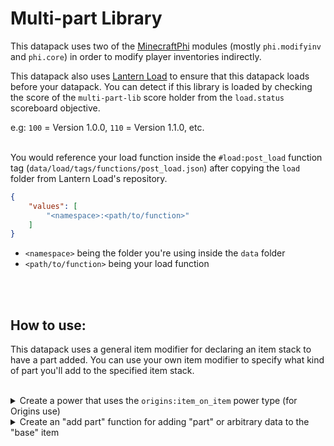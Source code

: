 # Multi-part Library
This datapack uses two of the [MinecraftPhi](https://github.com/MinecraftPhi/MinecraftPhi-modules) modules (mostly `phi.modifyinv` and `phi.core`) in order to modify player inventories indirectly.
<br>

This datapack also uses [Lantern Load](https://github.com/LanternMC/Load) to ensure that this datapack loads before your datapack. You can detect if this library is loaded by checking the score of the `multi-part-lib` score holder from the `load.status` scoreboard objective.
<br>

e.g: `100` = Version 1.0.0, `110` = Version 1.1.0, etc.
<br>
<br>

You would reference your load function inside the `#load:post_load` function tag (`data/load/tags/functions/post_load.json`) after copying the `load` folder from Lantern Load's repository.
```json
{
    "values": [
        "<namespace>:<path/to/function>"
    ]
}
```
* `<namespace>` being the folder you're using inside the `data` folder
* `<path/to/function>` being your load function

<br>
<br>

## How to use:
This datapack uses a general item modifier for declaring an item stack to have a part added. You can use your own item modifier to specify what kind of part you'll add to the specified item stack.

<br>

<details>
<summary>
Create a power that uses the <code>origins:item_on_item</code> power type (for Origins use)
</summary>
<br>

Upon creating the power, you would check for your "part" item inside its `using_item_condition` item condition object. 

You can then check for the "base" item that'll have a part added to it once you right-click the said item with the "part" item in its `on_item_condition` item condition object. 

"Base" items store its part count, parts, and other data in its `multi-part-lib` NBT path that you can check for in the <code>on_item_condition</code> item condition object.

Afterwards, you can run any item action types in its `using_item_action` item action object. You would then run an `origins:modify` item action type inside its `on_item_action` item action object to apply an item modifier to the "base" item, in order to add a part to it.

Finally, you would run an "add part" function with the `origins:execute_command` entity action type in its `entity_action` entity action object that would modify the "base" item to have the "part" item data declared from the function to the "base" item.

<details>
<summary>
Here's a full example that would only add a "part" to the "base" item if the "base" item doesn't have more than 2 parts, and it has the <code>example_tag: 1b</code> NBT
</summary>

```json
{
    "type": "origins:item_on_item",
    "using_item_condition": {
        "type": "origins:ingredient",
        "ingredient": {
            "item": "minecraft:diamond"
        }
    },
    "on_item_condition": {
        "type": "origins:and",
        "conditions": [
            {
                "type": "origins:nbt",
                "nbt": "{example_tag: 1b}"
            },
            {
                "type": "origins:nbt",
                "nbt": "{multi-part-lib: {part_count: 2}}",
                "inverted": true
            }
        ]
    },
    "using_item_action": {
        "type": "origins:consume",
        "amount": 1
    },
    "on_item_action": {
        "type": "origins:modify",
        "modifier": "multi-part-lib:add_part"
    },
    "entity_action": {
        "type": "origins:execute_command",
        "command": "function example:add_part/diamond"
    }
}
```

</details>

</details>

<details>
<summary>
Create an "add part" function for adding "part" or arbitrary data to the "base" item
</summary>
<br>

In the function, you would need to append any data type to the `multi-part-lib.parts` NBT array (but you can only have single data type in the array), oing so would increase the "base" item's `part_count` NBT, which can then be used to check how many parts are there in the "base" item. 

You can check the current part count of the "base" item by checking the score of the `#part_count` score holder in the `m-p-l.main` scoreboard objective.

After putting in your "part" data and/or arbitrary data in the `input` NBT path of the `multi-part-lib:io` storage, you can call the `multi-part-lib:api/set_data` function to apply the changes made to the "base" item.

<details>
<summary>
Here's an example function that would append an NBT compound in the `input.multi-part-lib.parts` NBT path containing the generic data of the "part" item
</summary>

```mcfunction
#> example:add_part/diamond
# (data/example/functions/add_part/diamond.mcfunction)

#   Get the multi-part item stack
function multi-part-lib:api/get_data


#   Make changes to the multi-part item stack
data modify storage multi-part-lib:io input.multi-part-lib.parts append value {id: "minecraft:diamond", Count: 1b}


#   Apply the changes to the multi-part item stack
function multi-part-lib:api/set_data
```

</details>

</details>